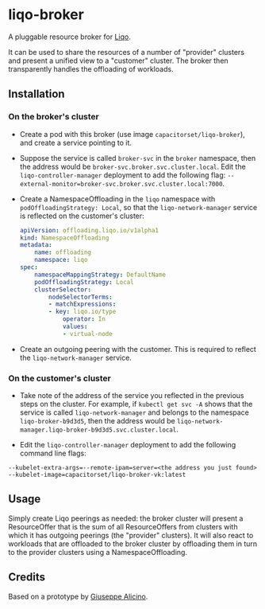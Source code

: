 # liqo-broker

A pluggable resource broker for [Liqo](https://github.com/liqotech/liqo/).

It can be used to share the resources of a number of "provider" clusters and present a unified view to a "customer" cluster. The broker then transparently handles the offloading of workloads.

## Installation

### On the broker's cluster

 - Create a pod with this broker (use image `capacitorset/liqo-broker`), and create a service pointing to it.
 
 - Suppose the service is called `broker-svc` in the `broker` namespace, then the address would be `broker-svc.broker.svc.cluster.local`. Edit the `liqo-controller-manager` deployment to add the following flag: `--external-monitor=broker-svc.broker.svc.cluster.local:7000`.

 - Create a NamespaceOffloading in the `liqo` namespace with `podOffloadingStrategy: Local`, so that the `liqo-network-manager` service is reflected on the customer's cluster:
    
    ```yaml
    apiVersion: offloading.liqo.io/v1alpha1
    kind: NamespaceOffloading
    metadata:
        name: offloading
        namespace: liqo
    spec:
        namespaceMappingStrategy: DefaultName
        podOffloadingStrategy: Local
        clusterSelector:
            nodeSelectorTerms:
            - matchExpressions:
            - key: liqo.io/type
                operator: In
                values:
                - virtual-node
    ```

 - Create an outgoing peering with the customer. This is required to reflect the `liqo-network-manager` service.

### On the customer's cluster

 - Take note of the address of the service you reflected in the previous steps on the cluster. For example, if `kubectl get svc -A` shows that the service is called `liqo-network-manager` and belongs to the namespace `liqo-broker-b9d3d5`, then the address would be `liqo-network-manager.liqo-broker-b9d3d5.svc.cluster.local`.

 - Edit the `liqo-controller-manager` deployment to add the following command line flags:


```
--kubelet-extra-args=--remote-ipam=server=<the address you just found>
--kubelet-image=capacitorset/liqo-broker-vk:latest
```

## Usage

Simply create Liqo peerings as needed: the broker cluster will present a ResourceOffer that is the sum of all ResourceOffers from clusters with which it has outgoing peerings (the "provider" clusters). It will also react to workloads that are offloaded to the broker cluster by offloading them in turn to the provider clusters using a NamespaceOffloading.

## Credits

Based on a prototype by [Giuseppe Alicino](https://github.com/giuse2596).
